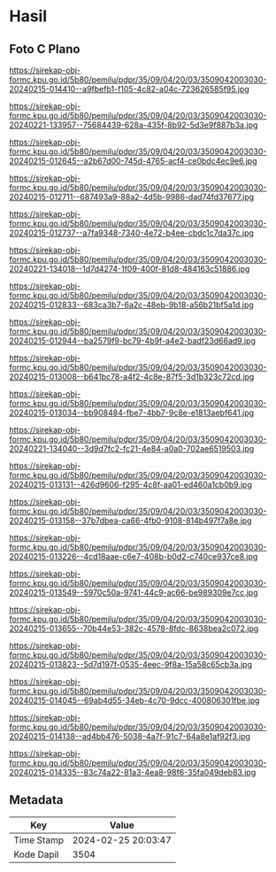 # Hasil

## Foto C Plano

https://sirekap-obj-formc.kpu.go.id/5b80/pemilu/pdpr/35/09/04/20/03/3509042003030-20240215-014410--a9fbefb1-f105-4c82-a04c-723626585f95.jpg

https://sirekap-obj-formc.kpu.go.id/5b80/pemilu/pdpr/35/09/04/20/03/3509042003030-20240221-133957--75684439-628a-435f-8b92-5d3e9f887b3a.jpg

https://sirekap-obj-formc.kpu.go.id/5b80/pemilu/pdpr/35/09/04/20/03/3509042003030-20240215-012645--a2b67d00-745d-4765-acf4-ce0bdc4ec9e6.jpg

https://sirekap-obj-formc.kpu.go.id/5b80/pemilu/pdpr/35/09/04/20/03/3509042003030-20240215-012711--687493a9-88a2-4d5b-9986-dad74fd37677.jpg

https://sirekap-obj-formc.kpu.go.id/5b80/pemilu/pdpr/35/09/04/20/03/3509042003030-20240215-012737--a7fa9348-7340-4e72-b4ee-cbdc1c7da37c.jpg

https://sirekap-obj-formc.kpu.go.id/5b80/pemilu/pdpr/35/09/04/20/03/3509042003030-20240221-134018--1d7d4274-1f09-400f-81d8-484163c51886.jpg

https://sirekap-obj-formc.kpu.go.id/5b80/pemilu/pdpr/35/09/04/20/03/3509042003030-20240215-012833--683ca3b7-6a2c-48eb-9b18-a56b21bf5a1d.jpg

https://sirekap-obj-formc.kpu.go.id/5b80/pemilu/pdpr/35/09/04/20/03/3509042003030-20240215-012944--ba2579f9-bc79-4b9f-a4e2-badf23d66ad9.jpg

https://sirekap-obj-formc.kpu.go.id/5b80/pemilu/pdpr/35/09/04/20/03/3509042003030-20240215-013008--b641bc78-a4f2-4c8e-87f5-3d1b323c72cd.jpg

https://sirekap-obj-formc.kpu.go.id/5b80/pemilu/pdpr/35/09/04/20/03/3509042003030-20240215-013034--bb908484-fbe7-4bb7-9c8e-e1813aebf641.jpg

https://sirekap-obj-formc.kpu.go.id/5b80/pemilu/pdpr/35/09/04/20/03/3509042003030-20240221-134040--3d9d7fc2-fc21-4e84-a0a0-702ae6519503.jpg

https://sirekap-obj-formc.kpu.go.id/5b80/pemilu/pdpr/35/09/04/20/03/3509042003030-20240215-013131--426d9606-f295-4c8f-aa01-ed460a1cb0b9.jpg

https://sirekap-obj-formc.kpu.go.id/5b80/pemilu/pdpr/35/09/04/20/03/3509042003030-20240215-013158--37b7dbea-ca66-4fb0-9108-814b497f7a8e.jpg

https://sirekap-obj-formc.kpu.go.id/5b80/pemilu/pdpr/35/09/04/20/03/3509042003030-20240215-013226--4cd18aae-c6e7-408b-b0d2-c740ce937ce8.jpg

https://sirekap-obj-formc.kpu.go.id/5b80/pemilu/pdpr/35/09/04/20/03/3509042003030-20240215-013549--5970c50a-9741-44c9-ac66-be989309e7cc.jpg

https://sirekap-obj-formc.kpu.go.id/5b80/pemilu/pdpr/35/09/04/20/03/3509042003030-20240215-013655--70b44e53-382c-4578-8fdc-8638bea2c072.jpg

https://sirekap-obj-formc.kpu.go.id/5b80/pemilu/pdpr/35/09/04/20/03/3509042003030-20240215-013823--5d7d197f-0535-4eec-9f8a-15a58c65cb3a.jpg

https://sirekap-obj-formc.kpu.go.id/5b80/pemilu/pdpr/35/09/04/20/03/3509042003030-20240215-014045--69ab4d55-34eb-4c70-9dcc-400806301fbe.jpg

https://sirekap-obj-formc.kpu.go.id/5b80/pemilu/pdpr/35/09/04/20/03/3509042003030-20240215-014138--ad4bb476-5038-4a7f-91c7-64a8e1af92f3.jpg

https://sirekap-obj-formc.kpu.go.id/5b80/pemilu/pdpr/35/09/04/20/03/3509042003030-20240215-014335--83c74a22-81a3-4ea8-98f6-35fa049deb83.jpg


## Metadata

| Key        | Value               |
| ---------- | ------------------- |
| Time Stamp | 2024-02-25 20:03:47 |
| Kode Dapil | 3504                |



